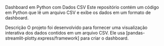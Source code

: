 Dashboard em Python com Dados CSV
Este repositório contém um código em Python que lê um arquivo CSV e exibe os dados em um formato de dashboard.

Descrição
O projeto foi desenvolvido para fornecer uma visualização interativa dos dados contidos em um arquivo CSV. 
Ele usa [pandas-streamlit-plotty.express/framework] para criar o dashboard.

